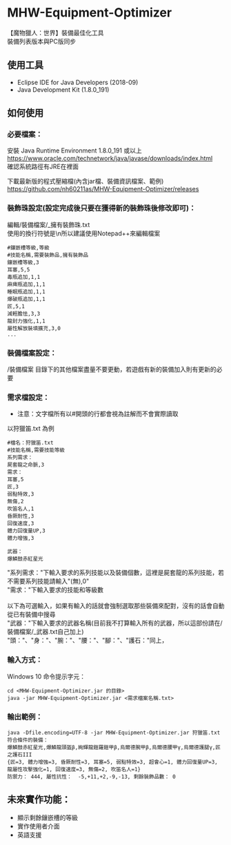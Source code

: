 # MHW-Equipment-Optimizer

【魔物獵人：世界】裝備最佳化工具\
裝備列表版本與PC版同步

## 使用工具

-	Eclipse IDE for Java Developers (2018-09)
-	Java Development Kit (1.8.0_191)

## 如何使用

### 必要檔案：

安裝 Java Runtime Environment 1.8.0_191 或以上\
https://www.oracle.com/technetwork/java/javase/downloads/index.html \
確認系統路徑有JRE在裡面

下載最新版的程式壓縮檔(內含jar檔、裝備資訊檔案、範例)\
https://github.com/nh60211as/MHW-Equipment-Optimizer/releases

### 裝飾珠設定(設定完成後只要在獲得新的裝飾珠後修改即可)：

編輯/裝備檔案/_擁有裝飾珠.txt\
使用的換行符號是\n所以建議使用Notepad++來編輯檔案
```
#鑲嵌槽等級,等級
#技能名稱,需要裝飾品,擁有裝飾品
鑲嵌槽等級,3
耳塞,5,5
毒瓶追加,1,1
麻痺瓶追加,1,1
睡眠瓶追加,1,1
爆破瓶追加,1,1
匠,5,1
減輕膽怯,3,3
龍封力強化,1,1
屬性解放裝填擴充,3,0
...
```

### 裝備檔案設定：
/裝備檔案 目錄下的其他檔案盡量不要更動，若遊戲有新的裝備加入則有更新的必要

### 需求檔設定：

* 注意：文字檔所有以#開頭的行都會視為註解而不會實際讀取

以狩獵笛.txt 為例
```
#檔名：狩獵笛.txt
#技能名稱,需要技能等級
系列需求：
屍套龍之命脈,3
需求：
耳塞,5
匠,3
弱點特效,3
無傷,2
吹笛名人,1
昏厥耐性,3
回復速度,3
體力回復量UP,3
體力增強,3

武器：
爆鱗鼓赤紅星光
```
"系列需求："下輸入要求的系列技能以及裝備個數，這裡是屍套龍的系列技能，若不需要系列技能請輸入"(無),0"\
"需求："下輸入要求的技能和等級數\
\
以下為可選輸入，如果有輸入的話就會強制選取那些裝備來配對，沒有的話會自動從已有裝備中搜尋\
"武器："下輸入要求的武器名稱(目前我不打算輸入所有的武器，所以這部份請在/裝備檔案/_武器.txt自己加上)\
"頭："、"身："、"腕："、"腰："、"腳："、"護石："同上，

### 輸入方式：
Windows 10 命令提示字元：
```
cd <MHW-Equipment-Optimizer.jar 的目錄>
java -jar MHW-Equipment-Optimizer.jar <需求檔案名稱.txt>
```

### 輸出範例：
```
java -Dfile.encoding=UTF-8 -jar MHW-Equipment-Optimizer.jar 狩獵笛.txt
符合條件的裝備：
爆鱗鼓赤紅星光,爆鱗龍頭盔β,絢輝龍鎧羅鎧甲β,烏爾德腕甲β,烏爾德腰甲γ,烏爾德護腿γ,匠之護石III
{匠=3, 體力增強=3, 昏厥耐性=3, 耳塞=5, 弱點特效=3, 超會心=1, 體力回復量UP=3, 龍屬性攻擊強化=1, 回復速度=3, 無傷=2, 吹笛名人=1}
防禦力： 444, 屬性抗性：  -5,+11,+2,-9,-13, 剩餘裝飾品數： 0
```

## 未來實作功能：
* 顯示剩餘鑲嵌槽的等級
* 實作使用者介面
* 英語支援
